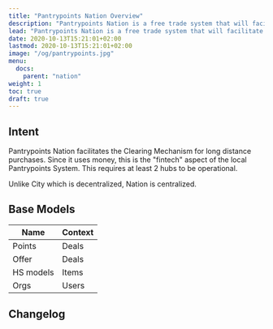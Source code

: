 ```yaml
---
title: "Pantrypoints Nation Overview"
description: "Pantrypoints Nation is a free trade system that will facilitate prepaid trade financing for long distance purchases"
lead: "Pantrypoints Nation is a free trade system that will facilitate prepaid trade financing for long distance purchases"
date: 2020-10-13T15:21:01+02:00
lastmod: 2020-10-13T15:21:01+02:00
image: "/og/pantrypoints.jpg"
menu:
  docs:
    parent: "nation"
weight: 1
toc: true
draft: true
---
```



## Intent

Pantrypoints Nation facilitates the Clearing Mechanism for long distance purchases. Since it uses money, this is the "fintech" aspect of the local Pantrypoints System. This requires at least 2 hubs to be operational.

Unlike City which is decentralized, Nation is centralized. 


## Base Models

Name | Context
---| ---
Points | Deals
Offer | Deals
HS models | Items
Orgs | Users


## Changelog

